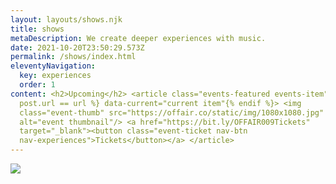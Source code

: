 ```yaml
---
layout: layouts/shows.njk
title: shows
metaDescription: We create deeper experiences with music.
date: 2021-10-20T23:50:29.573Z
permalink: /shows/index.html
eleventyNavigation:
  key: experiences
  order: 1
content: <h2>Upcoming</h2> <article class="events-featured events-item"{% if
  post.url == url %} data-current="current item"{% endif %}> <img
  class="event-thumb" src="https://offair.co/static/img/1080x1080.jpg"
  alt="event thumbnail"/> <a href="https://bit.ly/OFFAIR009Tickets"
  target="_blank"><button class="event-ticket nav-btn
  nav-experiences">Tickets</button></a> </article>
---
```

<!--  START ROW --><section class="events-container"><!--  START ROW -->

<!--  Event 1 --><article class="events-featured events-item">

<!--  \*\*EDIT THIS LINE FOR LINK TO TICKETS\*\* -- Link to tickets goes after 'href' between quotes -->

<a href="https://dice.fm/event/bmbqk-sounds-of-saving-x-offair-present-nick-hakim-1st-jun-public-records-new-york-tickets?pid=530cb286"><!--  END LINK -->

<!--  \*\*EDIT IMAGE\*\* --><img class="event-thumb" src="https://offair.co/static/img/offair_public-records-june-1_4x5_update.jpg"/>

\
</a>

</article>

<!--  END ROW --></section><!--  END ROW -->

<!--  DO NOT EDIT THIS SCRIPT --><script charset="utf-8" src="https://widget.bandsintown.com/main.min.js"></script><!--  DO NOT EDIT THIS SCRIPT -->

<a class="bit-widget-initializer" data-artist-name="id_15497151" data-font="BG light" data-language="en" data-display-details="false" data-text-color="#1d1c1d" data-background-color="rgba(0,0,0,0)" data-separator-color="#3e3c3d" data-popup-background-color="#ede2cd" data-link-color="rgba(115, 149, 156, 1)" data-link-text-color="#1d1c1d" data-display-play-my-city="false" data-auto-style="true" data-display-lineup="false" data-display-details="false" data-display-logo="false" data-display-track-button="false"></a>
